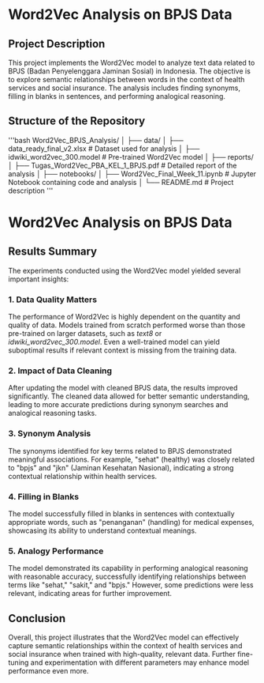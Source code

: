 # Word2Vec Analysis on BPJS Data

## Project Description

This project implements the Word2Vec model to analyze text data related to BPJS (Badan Penyelenggara Jaminan Sosial) in Indonesia. The objective is to explore semantic relationships between words in the context of health services and social insurance. The analysis includes finding synonyms, filling in blanks in sentences, and performing analogical reasoning.

## Structure of the Repository

'''bash
Word2Vec_BPJS_Analysis/
│
├── data/
│ ├── data_ready_final_v2.xlsx # Dataset used for analysis
│ ├── idwiki_word2vec_300.model # Pre-trained Word2Vec model
│
├── reports/
│ ├── Tugas_Word2Vec_PBA_KEL_1_BPJS.pdf # Detailed report of the analysis
│
├── notebooks/
│ ├── Word2Vec_Final_Week_11.ipynb # Jupyter Notebook containing code and analysis
│
└── README.md # Project description 
'''

# Word2Vec Analysis on BPJS Data

## Results Summary

The experiments conducted using the Word2Vec model yielded several important insights:

### 1. Data Quality Matters
The performance of Word2Vec is highly dependent on the quantity and quality of data. Models trained from scratch performed worse than those pre-trained on larger datasets, such as *text8* or *idwiki_word2vec_300.model*. Even a well-trained model can yield suboptimal results if relevant context is missing from the training data.

### 2. Impact of Data Cleaning
After updating the model with cleaned BPJS data, the results improved significantly. The cleaned data allowed for better semantic understanding, leading to more accurate predictions during synonym searches and analogical reasoning tasks.

### 3. Synonym Analysis
The synonyms identified for key terms related to BPJS demonstrated meaningful associations. For example, "sehat" (healthy) was closely related to "bpjs" and "jkn" (Jaminan Kesehatan Nasional), indicating a strong contextual relationship within health services.

### 4. Filling in Blanks
The model successfully filled in blanks in sentences with contextually appropriate words, such as "penanganan" (handling) for medical expenses, showcasing its ability to understand contextual meanings.

### 5. Analogy Performance
The model demonstrated its capability in performing analogical reasoning with reasonable accuracy, successfully identifying relationships between terms like "sehat," "sakit," and "bpjs." However, some predictions were less relevant, indicating areas for further improvement.

## Conclusion
Overall, this project illustrates that the Word2Vec model can effectively capture semantic relationships within the context of health services and social insurance when trained with high-quality, relevant data. Further fine-tuning and experimentation with different parameters may enhance model performance even more.

